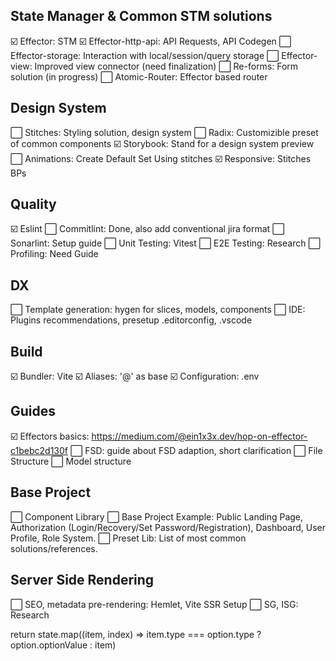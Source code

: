 ## State Manager & Common STM solutions
☑️ Effector: STM 
☑️ Effector-http-api: API Requests, API Codegen
⬜ Effector-storage: Interaction with local/session/query storage
⬜ Effector-view: Improved view connector (need finalization)
⬜ Re-forms: Form solution (in progress)
⬜ Atomic-Router: Effector based router

## Design System
⬜ Stitches: Styling solution, design system
⬜ Radix: Customizible preset of common components
☑️ Storybook: Stand for a design system preview 
⬜ Animations: Create Default Set Using stitches
☑️ Responsive: Stitches BPs

## Quality

☑️ Eslint 
⬜ Commitlint: Done, also add conventional jira format
⬜ Sonarlint: Setup guide 
⬜ Unit Testing: Vitest
⬜ E2E Testing: Research
⬜ Profiling: Need Guide

## DX
⬜ Template generation: hygen for slices, models, components
⬜ IDE: Plugins recommendations, presetup .editorconfig, .vscode

## Build

☑️ Bundler: Vite 
☑️ Aliases: '@' as base 
☑️ Configuration: .env 

## Guides
☑️ Effectors basics: https://medium.com/@ein1x3x.dev/hop-on-effector-c1bebc2d130f 
⬜ FSD: guide about FSD adaption, short clarification
⬜ File Structure
⬜ Model structure

## Base Project
⬜ Component Library
⬜ Base Project Example: Public Landing Page, Authorization (Login/Recovery/Set Password/Registration), Dashboard, User Profile, Role System.
⬜ Preset Lib: List of most common solutions/references.


## Server Side Rendering
⬜ SEO, metadata pre-rendering: Hemlet, Vite SSR Setup
⬜ SG, ISG: Research

return state.map((item, index) => item.type === option.type ? option.optionValue : item)